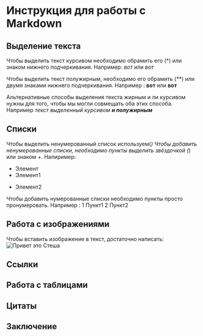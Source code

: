 # Инструкция для работы с Markdown

## Выделение текста

Чтобы выделить текст курсивом необходимо обрамить его (*) или знаком нижнего подчеркивания. Например: *вот* или _вот_

Чтобы выделить текст полужирным, необходимо его обрамить (**) или двумя знаками нижнего подчеркивания. Например : **вот** или __вот__

Альтернативные способы выделения текста жирным и ли курсивом нужны для того, чтобы мы могли совмещать оба этих способа. Например _текст выделенный курсивом **и полужирным**_

## Списки
Чтобы выделить ненумерованный список используем(*)
Чтобы добавить ненумерованные списки, необходимо пункты выделить звёздочкой (*) или знаком +. Напиример:
* Элемент
* Элемент1
+ Элемент2

Чтобы добавить нумерованные списки необходимо пункты просто пронумеровать. Например :
1 Пункт1
2 Пункт2

## Работа с изображениями

Чтобы вставить изображение в текст,  достаточно написать: ![Привет это Стеша](Стеша.jpg)
## Ссылки

## Работа с таблицами

## Цитаты 

## Заключение